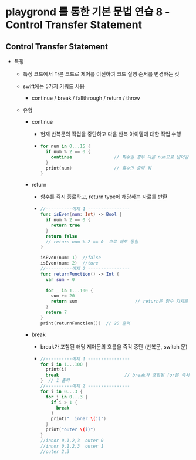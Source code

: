 # playgrond 를 통한 기본 문법 연습 8 - **Control Transfer Statement**

## Control Transfer Statement


- 특징 

  - 특정 코드에서 다른 코드로 제어를 이전하여 코드 실행 순서를 변경하는 것
  - swift에는 5가지 키워드 사용
    - continue / break / fallthrough / return / throw


  - 유형

    - continue
      
      - 현재 반복문의 작업을 중단하고 다음 반복 아이템에 대한 작업 수행
        
      - ```swift
        for num in 0...15 {
          if num % 2 == 0 {
            continue				// 짝수일 경우 다음 num으로 넘어감
          }
          print(num) 				// 홀수만 출력 됨
        } 
        ```
      
    - return 
      
      - 함수를 즉시 종료하고, return type에 해당하는 자료를 반환
        
      - ```swift
        //----------예제 1 ----------------
        func isEven(num: Int) -> Bool {
          if num % 2 == 0 {
            return true
          }
          return false
          // return num % 2 == 0  으로 해도 동일
        }
        
        isEven(num: 1)  //false
        isEven(num: 2)  //ture
        //----------예제 2 ----------------
        func returnFunction() -> Int {
          var sum = 0
          
          for _ in 1...100 {
            sum += 20
            return sum						// return은 함수 자체를 즉시 종료
          }
          return 7
        }
        print(returnFunction())  // 20 출력
        ```
      
    - break
      
      - break가 포함된 해당 제어문의 흐름을 즉각 중단 (반복문, switch 문)
        
      - ```swift
        //----------예제 1 ----------------
        for i in 1...100 {
          print(i)
          break							// break가 포함된 for문 즉시 탈출
        }  // 1 출력
        //----------예제 2 ----------------
        for i in 0...3 {
          for j in 0...3 {
            if i > 1 {
              break
            }
            print("  inner \(j)")
          }
          print("outer \(i)")
        }
        //innor 0,1,2,3  outer 0
        //innor 0,1,2,3  outer 1
        //outer 2,3
        ```


